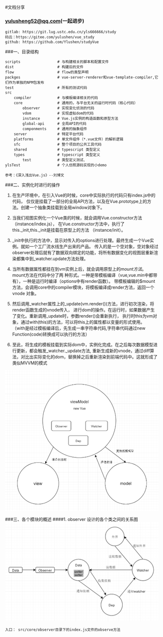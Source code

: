 #文档分享 
### yulusheng52@qq.com(一起进步)
    gitlab: https://git.lug.ustc.edu.cn/yls666666/study
    码云：https://gitee.com/yulushen/vue_study
    github: https://github.com/Ylushen/studyVue
###一、目录结构
```
scripts                 # 与构建相关的脚本和配置文件
dist                    # 构建后的文件
flow                    # flow的类型声明               
packges                 # vue-server-renderer和vue-template-compiler,它们作为单独的NPM包发布
test                    # 所有的测试代码
src
    compiler            # 与模板编译相关的代码
    core                # 通用的，与平台无关的运行时代码（核心代码）
        observer        # 实现变化侦测的代码
        vdom            # 实现虚拟dom的代码
        instance        # Vue.js实例的构造函数和原型方法
        global-api      # 全局API的代码
        componments     # 通用的抽象组件
    server              # 特定平台代码
    platforms           # 单文件组件（*.vue文件）的解析逻辑
    sfc                 # 整个项目的公共工具代码
    shared              # typescript 类型定义
    types               # typescript 类型定义
        test            # 类型定义测试、
ylsTest                 # 个人仿照源码实现的小demo

参考：《深入浅出Vue.js》--刘博文
```

###二、实例化时进行的操作
1. 在生产环境中，在引入Vue的时候，core中实际执行的代码只有index.js中的代码，
仅仅是挂载了一部分的全局API方法，以及在Vue.prototype上的方法。创建一个抽象类挂载到全局window对象下。

2. 当我们视图实例化一个Vue类的时候，就会调用Vue.constructor方法（instance/index.js），
在Vue.constructor方法中，执行了this._init,this._init是挂载在原型上的方法
（instance/init）。

3. _init中执行的方法中，显示对传入的options进行处理。最终生成一个Vue实例。就如一个工厂流水线生产出来的产品。
传入的是一个空对象，空对象经过observer处理后就有了数据双向绑定的功能，将所有数据变化的视图层重新渲染都集中到_watcher.update方法处理。

4. 当所有数据属性都挂在到vm实例上后，就会调用原型上的$mount方法。$mount方法在代码中分了两
种形式。一种是带模板编译（vue,vue.min中都带有），一种是运行时编译（options中有render函数）。
带模板编辑的$mount方法，会调用core中的compiler模块，将模板编译成render方法，返回一个vnode
对象。

5. 然后调用_watcher属性上的_update(vm.render())方法，进行初次渲染，将render函数生成的vnode传入，
进行dom的操作。在运行时，如果数据产生了变化。重新调用_update时，参数render()会重新执行，
执行时this为vm对象，通过with(this)的方法，可以将this上的属性都以变量的形式使用。
（with是经过模板编译后，先生成一串字符串代码,字符串代码通过new Function(code)转换成可以执行的方法）

6. 至此，将生成的模板挂载到实际dom中，实例化完成。在之后每次数据模型进行更新，都会触发_watcher._update方法,
重新生成新的vnode，通过diff算法，对比出实际变化的dom，替换掉之后重新渲染到前端代码中。这就形成了类似MVVM的模式

![Image text](ylsTest/mvvm.png)

###三、各个模块的概述
####1. observer
设计的各个类之间的关系图
![Image text](ylsTest/Vue_Ob_Watch_Dep/observe.png)
```
入口： src/core/observer目录下的index.js文件的observe方法
```





